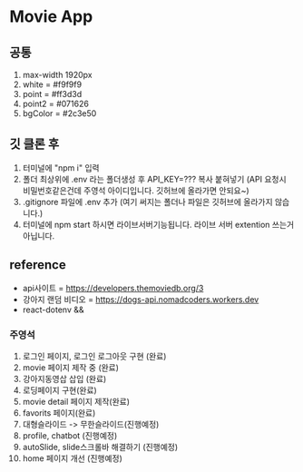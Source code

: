 # Movie App

## 공통

1. max-width 1920px
2. white = #f9f9f9
3. point = #ff3d3d
4. point2 = #071626
5. bgColor = #2c3e50

## 깃 클론 후

1. 터미널에 "npm i" 입력
2. 폴더 최상위에 .env 라는 폴더생성 후 API_KEY=??? 복사 붙혀넣기 (API 요청시 비밀번호같은건데 주영석 아이디입니다. 깃허브에 올라가면 안되요~)
3. .gitignore 파일에 .env 추가 (여기 써지는 폴더나 파일은 깃허브에 올라가지 않습니다.)
4. 터미널에 npm start 하시면 라이브서버기능됩니다. 라이브 서버 extention 쓰는거 아닙니다.

## reference

- api사이트 = https://developers.themoviedb.org/3
- 강아지 랜덤 비디오 = https://dogs-api.nomadcoders.workers.dev
- react-dotenv &&

### 주영석

1. 로그인 페이지, 로그인 로그아웃 구현 (완료)
2. movie 페이지 제작 중 (완료)
3. 강아지동영삽 삽입 (완료)
4. 로딩페이지 구현(완료)
5. movie detail 페이지 제작(완료)
6. favorits 페이지(완료)
7. 대형슬라이드 -> 무한슬라이드(진행예정)
8. profile, chatbot (진행예정)
9. autoSlide, slide스크롤바 해결하기 (진행예정)
10. home 페이지 개선 (진행예정)
